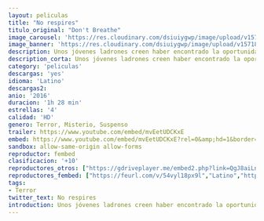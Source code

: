 ```yaml
---
layout: peliculas
title: "No respires"
titulo_original: "Don't Breathe"
image_carousel: 'https://res.cloudinary.com/dsiuiygwp/image/upload/v1571800585/no-respires-min_tnyyqt.jpg'
image_banner: 'https://res.cloudinary.com/dsiuiygwp/image/upload/v1571800587/maxresdefault_4_-min_o43apd.jpg'
description: Unos jóvenes ladrones creen haber encontrado la oportunidad de cometer el robo perfecto. Su objetivo será un ciego solitario, poseedor de millones de dólares ocultos. Pero tan pronto como entran en su casa serán conscientes de su error, pues se encontrarán atrapados y luchando por sobrevivir contra un psicópata con sus propios y temibles secretos.
description_corta: Unos jóvenes ladrones creen haber encontrado la oportunidad de cometer el robo perfecto. Su objetivo será un ciego solitario, poseedor de millones de dólares ocultos. Pero tan pronto como entran en su casa serán conscientes de su error, pues...
category: 'peliculas'
descargas: 'yes'
idioma: 'Latino'
descargas2:
anio: '2016'
duracion: '1h 28 min'
estrellas: '4'
calidad: 'HD'
genero: Terror, Misterio, Suspenso
trailer: https://www.youtube.com/embed/mvEetUDCKxE
embed: https://www.youtube.com/embed/mvEetUDCKxE?rel=0&amp;hd=1&border=0&wmode=opaque&enablejsapi=1&modestbranding=1&controls=1&showinfo=1
sandbox: allow-same-origin allow-forms
reproductor: fembed
clasificacion: '+10'
reproductores_otros: ["https://gdriveplayer.me/embed2.php?link=QgJ8aiLnL8WKk4Qb%252BMJBcQzOHKWLbnHQxfK699C%252FmsRzwhiBD83Z2PR9u0kzDNZMjVzY5Y2qrIi6bEIhTzz0FPeRaJNqA8QJOKFJ9%252Bkiq1j84Ba4DAPCw%252FfNkb7WyQ6Do2KYO941FitiNdfIA0DDZfbEg1%252FSKiO5c%252F9Qs%252FBWK7t%252FJsEfoqCOkHX7U2o3u5ezg%253D","Latino","https://embed.mystream.to/q6oy6jizm54w","Latino"]
reproductores_fembed: ["https://feurl.com/v/54vyl18px9l","Latino","https://feurl.com/v/pm95ke4l89l","Latino","https://feurl.com/v/8xvp658-7q9","Latino"]
tags:
- Terror
twitter_text: No respires
introduction: Unos jóvenes ladrones creen haber encontrado la oportunidad de cometer el robo perfecto. Su objetivo será un ciego solitario, poseedor de millones de dólares ocultos. Pero tan pronto como entran en su casa serán conscientes de su error, pues...
---
```



 







